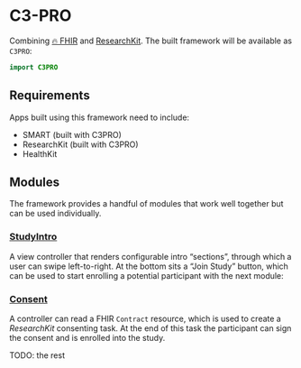 C3-PRO
======

Combining [🔥 FHIR][fhir] and [ResearchKit][].
The built framework will be available as `C3PRO`:

```swift
import C3PRO
```


Requirements
------------

Apps built using this framework need to include:

- SMART (built with C3PRO)
- ResearchKit (built with C3PRO)
- HealthKit


Modules
-------

The framework provides a handful of modules that work well together but can be used individually.

### [StudyIntro](StudyIntro)

A view controller that renders configurable intro “sections”, through which a user can swipe left-to-right.
At the bottom sits a “Join Study” button, which can be used to start enrolling a potential participant with the next module:

### [Consent](Consent)

A controller can read a FHIR `Contract` resource, which is used to create a _ResearchKit_ consenting task.
At the end of this task the participant can sign the consent and is enrolled into the study.

TODO: the rest


[fhir]: http://hl7.org/fhir/
[researchkit]: http://researchkit.github.io
